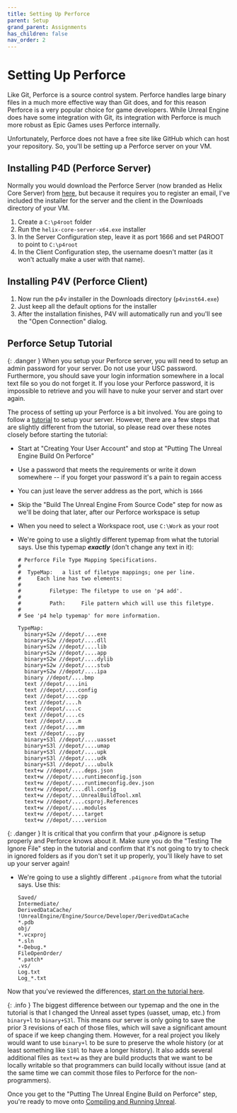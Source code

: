 ```yaml
---
title: Setting Up Perforce
parent: Setup
grand_parent: Assignments
has_children: false
nav_order: 2
---
```


# Setting Up Perforce

Like Git, Perforce is a source control system. Perforce handles large binary files in a much more effective way than Git does, and for this reason Perforce is a very popular choice for game developers. While Unreal Engine does have some integration with Git, its integration with Perforce is much more robust as Epic Games uses Perforce internally.

Unfortunately, Perforce does not have a free site like GitHub which can host your repository. So, you'll be setting up a Perforce server on your VM.

## Installing P4D (Perforce Server)

Normally you would download the Perforce Server (now branded as Helix Core Server) from [here](https://www.perforce.com/downloads), but because it requires you to register an email, I've included the installer for the server and the client in the Downloads directory of your VM.

1. Create a `C:\p4root` folder
2. Run the `helix-core-server-x64.exe` installer
3. In the Server Configuration step, leave it as port 1666 and set P4ROOT to point to `C:\p4root`
4. In the Client Configuration step, the username doesn't matter (as it won't actually make a user with that name).

## Installing P4V (Perforce Client)

1. Now run the p4v installer in the Downloads directory (`p4vinst64.exe`)
2. Just keep all the default options for the installer
3. After the installation finishes, P4V will automatically run and you'll see the "Open Connection" dialog.

## Perforce Setup Tutorial

{: .danger }
When you setup your Perforce server, you will need to setup an admin password for your server. Do not use your USC password. Furthermore, you should save your login information somewhere in a local text file so you do not forget it. If you lose your Perforce password, it is impossible to retrieve and you will have to nuke your server and start over again.

The process of setting up your Perforce is a bit involved. You are going to follow a [tutorial](https://allarsblog.com/2017/04/05/populating-perforce-with-an-unreal-engine-source-build/) to setup your server. However, there are a few steps that are slightly different from the tutorial, so please read over these notes closely before starting the tutorial:

- Start at "Creating Your User Account" and stop at "Putting The Unreal Engine Build On Perforce"

- Use a password that meets the requirements or write it down somewhere -- if you forget your password it's a pain to regain access

- You can just leave the server address as the port, which is `1666`

- Skip the "Build The Unreal Engine From Source Code" step for now as we'll be doing that later, after our Perforce workspace is setup

- When you need to select a Workspace root, use `C:\Work` as your root

- We're going to use a slightly different typemap from what the tutorial says. Use this typemap ***exactly*** (don't change any text in it):
  ```
  # Perforce File Type Mapping Specifications.
  #
  #  TypeMap:	a list of filetype mappings; one per line.
  #		Each line has two elements:
  #
  #  		Filetype: The filetype to use on 'p4 add'.
  #
  #  		Path:     File pattern which will use this filetype.
  #
  # See 'p4 help typemap' for more information.
  
  TypeMap:
  	binary+S2w //depot/....exe
  	binary+S2w //depot/....dll
  	binary+S2w //depot/....lib
  	binary+S2w //depot/....app
  	binary+S2w //depot/....dylib
  	binary+S2w //depot/....stub
  	binary+S2w //depot/....ipa
  	binary //depot/....bmp
  	text //depot/....ini
  	text //depot/....config
  	text //depot/....cpp
  	text //depot/....h
  	text //depot/....c
  	text //depot/....cs
  	text //depot/....m
  	text //depot/....mm
  	text //depot/....py
  	binary+S3l //depot/....uasset
  	binary+S3l //depot/....umap
  	binary+S3l //depot/....upk
  	binary+S3l //depot/....udk
  	binary+S3l //depot/....ubulk
  	text+w //depot/....deps.json
  	text+w //depot/....runtimeconfig.json
  	text+w //depot/....runtimeconfig.dev.json
  	text+w //depot/....dll.config
  	text+w //depot/...UnrealBuildTool.xml
  	text+w //depot/....csproj.References
  	text+w //depot/....modules
  	text+w //depot/....target
  	text+w //depot/....version
  ```

{: .danger }
It is critical that you confirm that your .p4ignore is setup properly and Perforce knows about it. Make sure you do the "Testing The Ignore File" step in the tutorial and confirm that it's not going to try to check in ignored folders as if you don't set it up properly, you'll likely have to set up your server again!

- We're going to use a slightly different `.p4ignore` from what the tutorial says. Use this: 

  ```
  Saved/
  Intermediate/
  DerivedDataCache/
  !UnrealEngine/Engine/Source/Developer/DerivedDataCache
  *.pdb
  obj/
  *.vcxproj
  *.sln
  *-Debug.*
  FileOpenOrder/
  *.patch*
  .vs/
  Log.txt
  Log_*.txt
  ```

Now that you've reviewed the differences, [start on the tutorial here](https://allarsblog.com/2017/04/05/populating-perforce-with-an-unreal-engine-source-build/).

{: .info }
The biggest difference between our typemap and the one in the tutorial is that I changed the Unreal asset types (uasset, umap, etc.) from `binary+l` to `binary+S3l`. This means our server is only going to save the prior 3 revisions of each of those files, which will save a significant amount of space if we keep changing them. However, for a real project you likely would want to use `binary+l` to be sure to preserve the whole history (or at least something like `S10l` to have a longer history). It also adds several additional files as `text+w` as they are build products that we want to be locally writable so that programmers can build locally without issue (and at the same time we can commit those files to Perforce for the non-programmers).

Once you get to the "Putting The Unreal Engine Build on Perforce" step, you're ready to move onto [Compiling and Running Unreal](00-03.html).
